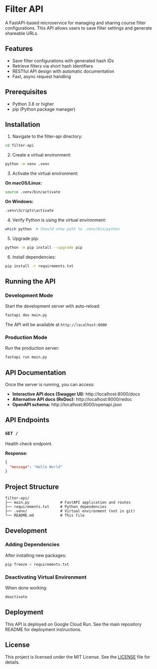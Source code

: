 # Filter API

A FastAPI-based microservice for managing and sharing course filter configurations. This API allows users to save filter settings and generate shareable URLs.

## Features

- Save filter configurations with generated hash IDs
- Retrieve filters via short hash identifiers
- RESTful API design with automatic documentation
- Fast, async request handling

## Prerequisites

- Python 3.8 or higher
- pip (Python package manager)

## Installation

1. Navigate to the filter-api directory:
```sh
cd filter-api
```

2. Create a virtual environment:
```sh
python -m venv .venv
```

3. Activate the virtual environment:

**On macOS/Linux:**
```sh
source .venv/bin/activate
```

**On Windows:**
```sh
.venv\Scripts\activate
```

4. Verify Python is using the virtual environment:
```sh
which python  # Should show path to .venv/bin/python
```

5. Upgrade pip:
```sh
python -m pip install --upgrade pip
```

6. Install dependencies:
```sh
pip install -r requirements.txt
```

## Running the API

### Development Mode

Start the development server with auto-reload:
```bash
fastapi dev main.py
```

The API will be available at `http://localhost:8000`

### Production Mode

Run the production server:
```bash
fastapi run main.py
```

## API Documentation

Once the server is running, you can access:

- **Interactive API docs (Swagger UI):** http://localhost:8000/docs
- **Alternative API docs (ReDoc):** http://localhost:8000/redoc
- **OpenAPI schema:** http://localhost:8000/openapi.json

## API Endpoints

### `GET /`

Health check endpoint.

**Response:**
```json
{
  "message": "Hello World"
}
```

## Project Structure
```
filter-api/
├── main.py              # FastAPI application and routes
├── requirements.txt     # Python dependencies
├── .venv/               # Virtual environment (not in git)
└── README.md            # This file
```

## Development

### Adding Dependencies

After installing new packages:
```sh
pip freeze > requirements.txt
```

### Deactivating Virtual Environment

When done working:
```sh
deactivate
```

## Deployment

This API is deployed on Google Cloud Run. See the main repository README for deployment instructions.

## License

This project is licensed under the MIT License. See the [LICENSE](../LICENSE) file for details.
